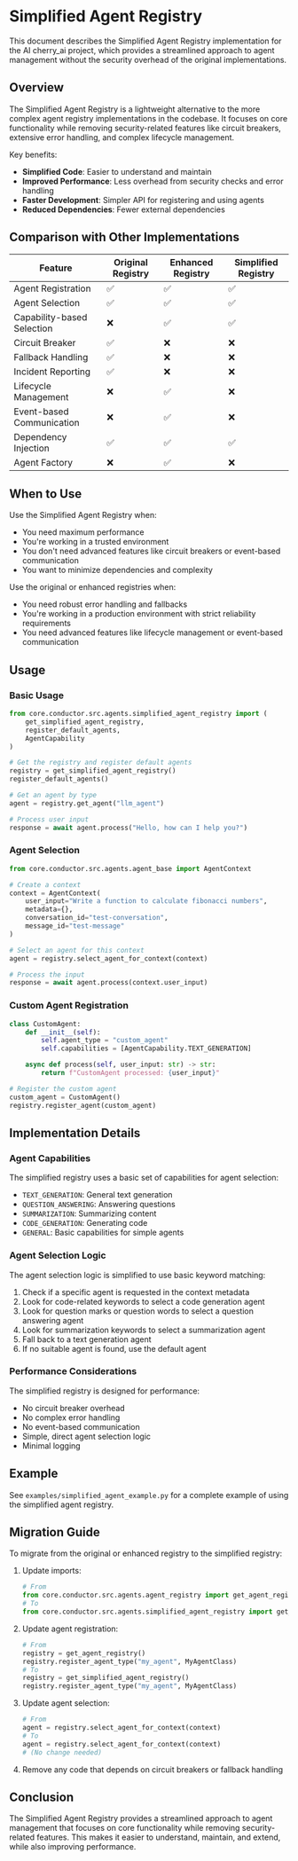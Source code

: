 # Simplified Agent Registry

This document describes the Simplified Agent Registry implementation for the AI cherry_ai project, which provides a streamlined approach to agent management without the security overhead of the original implementations.

## Overview

The Simplified Agent Registry is a lightweight alternative to the more complex agent registry implementations in the codebase. It focuses on core functionality while removing security-related features like circuit breakers, extensive error handling, and complex lifecycle management.

Key benefits:

- **Simplified Code**: Easier to understand and maintain
- **Improved Performance**: Less overhead from security checks and error handling
- **Faster Development**: Simpler API for registering and using agents
- **Reduced Dependencies**: Fewer external dependencies

## Comparison with Other Implementations

| Feature                    | Original Registry | Enhanced Registry | Simplified Registry |
| -------------------------- | ----------------- | ----------------- | ------------------- |
| Agent Registration         | ✅                | ✅                | ✅                  |
| Agent Selection            | ✅                | ✅                | ✅                  |
| Capability-based Selection | ❌                | ✅                | ✅                  |
| Circuit Breaker            | ✅                | ❌                | ❌                  |
| Fallback Handling          | ✅                | ❌                | ❌                  |
| Incident Reporting         | ✅                | ❌                | ❌                  |
| Lifecycle Management       | ❌                | ✅                | ❌                  |
| Event-based Communication  | ❌                | ✅                | ❌                  |
| Dependency Injection       | ✅                | ✅                | ✅                  |
| Agent Factory              | ❌                | ✅                | ❌                  |

## When to Use

Use the Simplified Agent Registry when:

- You need maximum performance
- You're working in a trusted environment
- You don't need advanced features like circuit breakers or event-based communication
- You want to minimize dependencies and complexity

Use the original or enhanced registries when:

- You need robust error handling and fallbacks
- You're working in a production environment with strict reliability requirements
- You need advanced features like lifecycle management or event-based communication

## Usage

### Basic Usage

```python
from core.conductor.src.agents.simplified_agent_registry import (
    get_simplified_agent_registry,
    register_default_agents,
    AgentCapability
)

# Get the registry and register default agents
registry = get_simplified_agent_registry()
register_default_agents()

# Get an agent by type
agent = registry.get_agent("llm_agent")

# Process user input
response = await agent.process("Hello, how can I help you?")
```

### Agent Selection

```python
from core.conductor.src.agents.agent_base import AgentContext

# Create a context
context = AgentContext(
    user_input="Write a function to calculate fibonacci numbers",
    metadata={},
    conversation_id="test-conversation",
    message_id="test-message"
)

# Select an agent for this context
agent = registry.select_agent_for_context(context)

# Process the input
response = await agent.process(context.user_input)
```

### Custom Agent Registration

```python
class CustomAgent:
    def __init__(self):
        self.agent_type = "custom_agent"
        self.capabilities = [AgentCapability.TEXT_GENERATION]

    async def process(self, user_input: str) -> str:
        return f"CustomAgent processed: {user_input}"

# Register the custom agent
custom_agent = CustomAgent()
registry.register_agent(custom_agent)
```

## Implementation Details

### Agent Capabilities

The simplified registry uses a basic set of capabilities for agent selection:

- `TEXT_GENERATION`: General text generation
- `QUESTION_ANSWERING`: Answering questions
- `SUMMARIZATION`: Summarizing content
- `CODE_GENERATION`: Generating code
- `GENERAL`: Basic capabilities for simple agents

### Agent Selection Logic

The agent selection logic is simplified to use basic keyword matching:

1. Check if a specific agent is requested in the context metadata
2. Look for code-related keywords to select a code generation agent
3. Look for question marks or question words to select a question answering agent
4. Look for summarization keywords to select a summarization agent
5. Fall back to a text generation agent
6. If no suitable agent is found, use the default agent

### Performance Considerations

The simplified registry is designed for performance:

- No circuit breaker overhead
- No complex error handling
- No event-based communication
- Simple, direct agent selection logic
- Minimal logging

## Example

See `examples/simplified_agent_example.py` for a complete example of using the simplified agent registry.

## Migration Guide

To migrate from the original or enhanced registry to the simplified registry:

1. Update imports:

   ```python
   # From
   from core.conductor.src.agents.agent_registry import get_agent_registry
   # To
   from core.conductor.src.agents.simplified_agent_registry import get_simplified_agent_registry
   ```

2. Update agent registration:

   ```python
   # From
   registry = get_agent_registry()
   registry.register_agent_type("my_agent", MyAgentClass)
   # To
   registry = get_simplified_agent_registry()
   registry.register_agent_type("my_agent", MyAgentClass)
   ```

3. Update agent selection:

   ```python
   # From
   agent = registry.select_agent_for_context(context)
   # To
   agent = registry.select_agent_for_context(context)
   # (No change needed)
   ```

4. Remove any code that depends on circuit breakers or fallback handling

## Conclusion

The Simplified Agent Registry provides a streamlined approach to agent management that focuses on core functionality while removing security-related features. This makes it easier to understand, maintain, and extend, while also improving performance.

